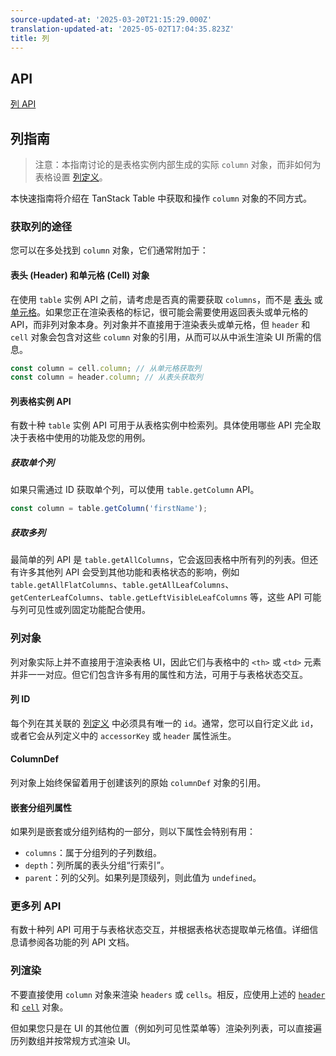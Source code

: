 ```yaml
---
source-updated-at: '2025-03-20T21:15:29.000Z'
translation-updated-at: '2025-05-02T17:04:35.823Z'
title: 列
---
```

## API

[列 API](../api/core/column)

## 列指南

> 注意：本指南讨论的是表格实例内部生成的实际 `column` 对象，而非如何为表格设置 [列定义](../guide/column-defs)。

本快速指南将介绍在 TanStack Table 中获取和操作 `column` 对象的不同方式。

### 获取列的途径

您可以在多处找到 `column` 对象，它们通常附加于：

#### 表头 (Header) 和单元格 (Cell) 对象

在使用 `table` 实例 API 之前，请考虑是否真的需要获取 `columns`，而不是 [表头](../guide/headers) 或 [单元格](../guide/cells)。如果您正在渲染表格的标记，很可能会需要使用返回表头或单元格的 API，而非列对象本身。列对象并不直接用于渲染表头或单元格，但 `header` 和 `cell` 对象会包含对这些 `column` 对象的引用，从而可以从中派生渲染 UI 所需的信息。

```js
const column = cell.column; // 从单元格获取列
const column = header.column; // 从表头获取列
```

#### 列表格实例 API

有数十种 `table` 实例 API 可用于从表格实例中检索列。具体使用哪些 API 完全取决于表格中使用的功能及您的用例。

##### 获取单个列

如果只需通过 ID 获取单个列，可以使用 `table.getColumn` API。

```js
const column = table.getColumn('firstName');
```

##### 获取多列

最简单的列 API 是 `table.getAllColumns`，它会返回表格中所有列的列表。但还有许多其他列 API 会受到其他功能和表格状态的影响，例如 `table.getAllFlatColumns`、`table.getAllLeafColumns`、`getCenterLeafColumns`、`table.getLeftVisibleLeafColumns` 等，这些 API 可能与列可见性或列固定功能配合使用。

### 列对象

列对象实际上并不直接用于渲染表格 UI，因此它们与表格中的 `<th>` 或 `<td>` 元素并非一一对应。但它们包含许多有用的属性和方法，可用于与表格状态交互。

#### 列 ID

每个列在其关联的 [列定义](../guide/column-defs) 中必须具有唯一的 `id`。通常，您可以自行定义此 `id`，或者它会从列定义中的 `accessorKey` 或 `header` 属性派生。

#### ColumnDef

列对象上始终保留着用于创建该列的原始 `columnDef` 对象的引用。

#### 嵌套分组列属性

如果列是嵌套或分组列结构的一部分，则以下属性会特别有用：

- `columns`：属于分组列的子列数组。
- `depth`：列所属的表头分组“行索引”。
- `parent`：列的父列。如果列是顶级列，则此值为 `undefined`。

### 更多列 API

有数十种列 API 可用于与表格状态交互，并根据表格状态提取单元格值。详细信息请参阅各功能的列 API 文档。

### 列渲染

不要直接使用 `column` 对象来渲染 `headers` 或 `cells`。相反，应使用上述的 [`header`](../guide/headers) 和 [`cell`](../guide/cells) 对象。

但如果您只是在 UI 的其他位置（例如列可见性菜单等）渲染列列表，可以直接遍历列数组并按常规方式渲染 UI。
